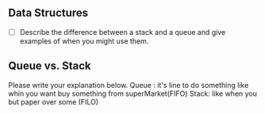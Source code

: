 ## Data Structures
* [ ] Describe the difference between a stack and a queue and give examples of when you might use them.

## Queue vs. Stack
Please write your explanation below.
Queue : it's line to do something like whin you want buy something from superMarket(FIFO)
Stack: 	like when you but paper over some  	(FILO)